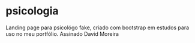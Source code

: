 # psicologia

Landing page para psicológo fake, criado com bootstrap em estudos para uso no meu portfólio.
Assinado David Moreira
